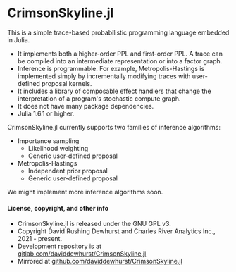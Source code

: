 # CrimsonSkyline.jl

This is a simple trace-based probabilistic programming language embedded in Julia. 

+ It implements both a higher-order PPL and first-order PPL. A trace can be compiled into an intermediate
    representation or into a factor graph.
+ Inference is programmable. For example, Metropolis-Hastings is implemented simply by incrementally modifying
    traces with user-defined proposal kernels.
+ It includes a library of composable effect handlers that change the interpretation of a program's stochastic compute graph.
+ It does not have many package dependencies.
+ Julia 1.6.1 or higher.

CrimsonSkyline.jl currently supports two families of inference algorithms:

+ Importance sampling
    + Likelihood weighting
    + Generic user-defined proposal
+ Metropolis-Hastings
    + Independent prior proposal
    + Generic user-defined proposal

We might implement more inference algorithms soon.

#### License, copyright, and other info
+ CrimsonSkyline.jl is released under the GNU GPL v3.
+ Copyright David Rushing Dewhurst and Charles River Analytics Inc., 2021 - present.
+ Development repository is at [gitlab.com/daviddewhurst/CrimsonSkyline.jl](gitlab.com/daviddewhurst/CrimsonSkyline.jl)
+ Mirrored at [github.com/daviddewhurst/CrimsonSkyline.jl](github.com/daviddewhurst/CrimsonSkyline.jl)